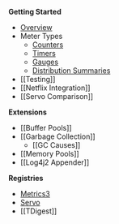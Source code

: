 **Getting Started**
* [Overview](Home)
* Meter Types
    * [Counters](Counter-Usage)
    * [Timers](Timer-Usage)
    * [Gauges](Gauge-Usage)
    * [Distribution Summaries](Distribution-Summary-Usage)
* [[Testing]]
* [[Netflix Integration]]
* [[Servo Comparison]]

**Extensions**
* [[Buffer Pools]]
* [[Garbage Collection]]
    * [[GC Causes]]
* [[Memory Pools]]
* [[Log4j2 Appender]]

**Registries**
* [Metrics3](Metrics3-Registry)
* [Servo](Servo-Registry)
* [[TDigest]]
